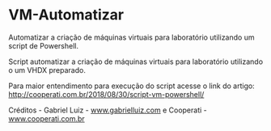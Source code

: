 # VM-Automatizar

Automatizar a criação de máquinas virtuais para laboratório utilizando um script de Powershell.

Script automatizar a criação de máquinas virtuais para laboratório utilizando o um VHDX preparado.

Para maior entendimento para execução do script acesse o link do artigo: http://cooperati.com.br/2018/08/30/script-vm-powershell/

Créditos - Gabriel Luiz - www.gabrielluiz.com e Cooperati - www.cooperati.com.br
